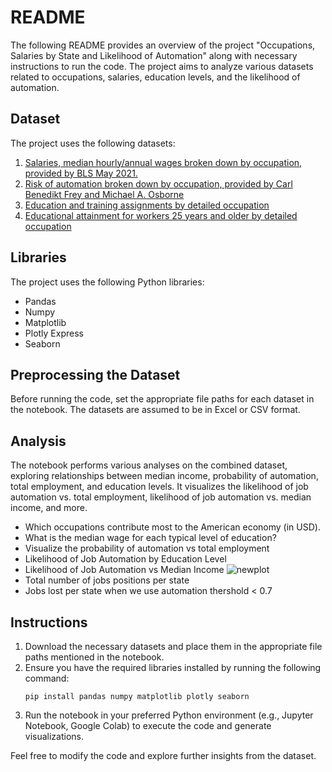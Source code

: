 # README

The following README provides an overview of the project "Occupations, Salaries by State and Likelihood of Automation" along with necessary instructions to run the code. The project aims to analyze various datasets related to occupations, salaries, education levels, and the likelihood of automation.

## Dataset

The project uses the following datasets:

1. [Salaries, median hourly/annual wages broken down by occupation, provided by BLS May 2021.](https://www.bls.gov/oes/current/oes_nat.htm#11-0000)
2. [Risk of automation broken down by occupation, provided by Carl Benedikt Frey and Michael A. Osborne](https://data.world/wnedds/occupations-by-state-and-likelihood-of-automation)
3. [Education and training assignments by detailed occupation](https://www.bls.gov/emp/tables/education-and-training-by-occupation.htm)
4. [Educational attainment for workers 25 years and older by detailed occupation](https://www.bls.gov/emp/tables/educational-attainment.htm)

## Libraries

The project uses the following Python libraries:

- Pandas
- Numpy
- Matplotlib
- Plotly Express
- Seaborn

## Preprocessing the Dataset

Before running the code, set the appropriate file paths for each dataset in the notebook. The datasets are assumed to be in Excel or CSV format.

## Analysis

The notebook performs various analyses on the combined dataset, exploring relationships between median income, probability of automation, total employment, and education levels. It visualizes the likelihood of job automation vs. total employment, likelihood of job automation vs. median income, and more.

* Which occupations contribute most to the American economy (in USD).
* What is the median wage for each typical level of education?
* Visualize the probability of automation vs total employment
* Likelihood of Job Automation by Education Level
* Likelihood of Job Automation vs Median Income
  ![newplot](https://github.com/ozzmanmuhammad/Automation-Impact-Analysis/assets/93766242/cac59214-904d-45c3-a2b8-8c8d61006ad1)
* Total number of jobs positions per state
* Jobs lost per state when we use automation thershold < 0.7

  

## Instructions

1. Download the necessary datasets and place them in the appropriate file paths mentioned in the notebook.
2. Ensure you have the required libraries installed by running the following command:
   ```
   pip install pandas numpy matplotlib plotly seaborn
   ```
3. Run the notebook in your preferred Python environment (e.g., Jupyter Notebook, Google Colab) to execute the code and generate visualizations.

Feel free to modify the code and explore further insights from the dataset.
